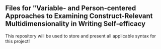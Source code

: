 ## Files for "Variable- and Person-centered Approaches to Examining Construct-Relevant Multidimensionality in Writing Self-efficacy 

This repository will be used to store and present all applicable syntax for this project! 

